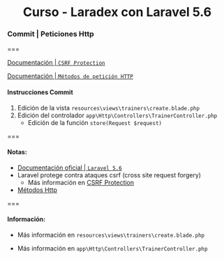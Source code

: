 
<!-- title -->
<h1 align="center">Curso - Laradex con Laravel 5.6</h1>
<!-- end title -->

<!-- commit name -->
### Commit | __Peticiones Http__
<!-- end commit name -->
===
<!-- official documentation -->
[Documentación | `CSRF Protection`](https://laravel.com/docs/5.6/csrf)

[Documentación | `Métodos de petición HTTP`](https://developer.mozilla.org/es/docs/Web/HTTP/Methods)
<!-- end official documentation -->

<!-- commit instructions -->
#### Instrucciones Commit
1. Edición de la vista `resources\views\trainers\create.blade.php`
2. Edición del controlador `app\Http\Controllers\TrainerController.php`
   - Edición de la función `store(Request $request)`
<!-- end commit instructions -->
===
<!-- notes -->
#### Notas:
- [Documentación oficial | `Laravel 5.6`](https://laravel.com/docs/5.6)
- Laravel protege contra ataques csrf (cross site request forgery)
  - Más información en [CSRF Protection](https://laravel.com/docs/5.6/csrf)
- [Métodos Http](https://developer.mozilla.org/es/docs/Web/HTTP/Methods)
<!-- end notes -->
===
<!-- information -->
#### Información:
- Más información en `resources\views\trainers\create.blade.php`

- Más información en `app\Http\Controllers\TrainerController.php`
<!-- end information -->